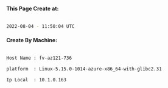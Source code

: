 
   
#### This Page Create at:

```bash

2022-08-04 - 11:50:04 UTC

```

#### Create By Machine:

```bash

Host Name : fv-az121-736

platform  : Linux-5.15.0-1014-azure-x86_64-with-glibc2.31

Ip Local  : 10.1.0.163

```

